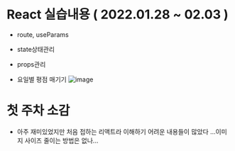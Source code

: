 # React 실습내용 ( 2022.01.28 ~ 02.03 )

- route, useParams
- state상태관리
- props관리


- 요일별 평점 매기기 
![image](https://user-images.githubusercontent.com/85012454/155485367-0b66e2cc-16c9-4351-9b33-326a5097a9b0.png)



# 첫 주차 소감
- 아주 재미있었지만 처음 접하는 리액트라 이해하기 어려운 내용들이 많았다
...이미지 사이즈 줄이는 방법은 없나...
